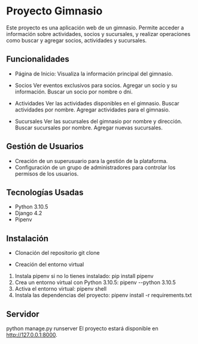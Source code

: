 # Proyecto Gimnasio

Este proyecto es una aplicación web de un gimnasio. Permite acceder a información sobre actividades, socios y sucursales, y realizar operaciones como buscar y agregar socios, actividades y sucursales.

## Funcionalidades
- Página de Inicio: 
Visualiza la información principal del gimnasio.

- Socios
Ver eventos exclusivos para socios.
Agregar un socio y su información.
Buscar un socio por nombre o dni.

- Actividades
Ver las actividades disponibles en el gimnasio.
Buscar actividades por nombre.
Agregar actividades para el gimnasio.

- Sucursales
Ver las sucursales del gimnasio por nombre y dirección.
Buscar sucursales por nombre.
Agregar nuevas sucursales.

## Gestión de Usuarios
- Creación de un superusuario para la gestión de la plataforma.
- Configuración de un grupo de administradores para controlar los permisos de los usuarios.

## Tecnologías Usadas
- Python 3.10.5
- Django 4.2
- Pipenv

## Instalación
- Clonación del repositorio
git clone  <URL del repositorio>

- Creación del entorno virtual
1. Instala pipenv si no lo tienes instalado: pip install pipenv
2. Crea un entorno virtual con Python 3.10.5: pipenv --python 3.10.5
3. Activa el entorno virtual: pipenv shell
4. Instala las dependencias del proyecto: pipenv install -r requirements.txt

## Servidor
python manage.py runserver
El proyecto estará disponible en http://127.0.0.1:8000.


